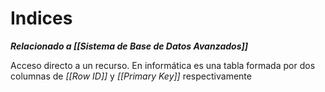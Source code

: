 # Indices
**_Relacionado a [[Sistema de Base de Datos Avanzados]]_**

Acceso directo a un recurso. En informática es una tabla formada por dos columnas de _[[Row ID]]_ y _[[Primary Key]]_  respectivamente